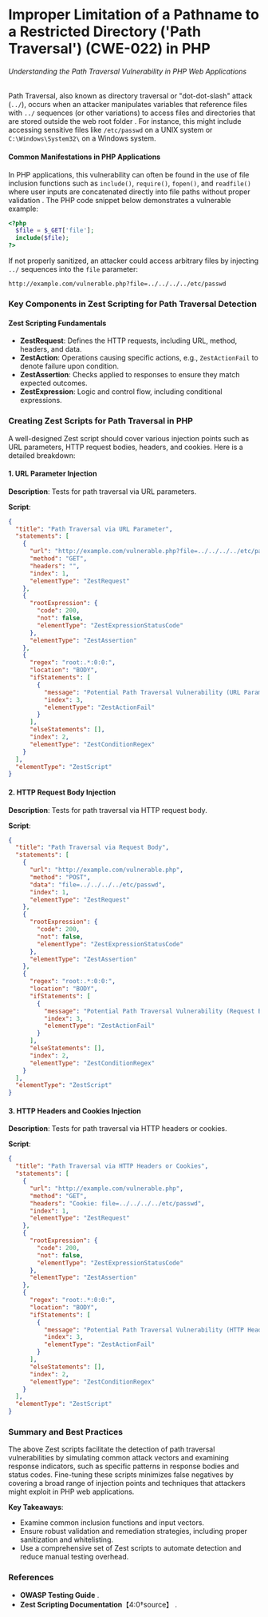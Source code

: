 # Improper Limitation of a Pathname to a Restricted Directory ('Path Traversal') (CWE-022) in PHP

###### Understanding the Path Traversal Vulnerability in PHP Web Applications

Path Traversal, also known as directory traversal or "dot-dot-slash" attack (`../`), occurs when an attacker manipulates variables that reference files with `../` sequences (or other variations) to access files and directories that are stored outside the web root folder  . For instance, this might include accessing sensitive files like `/etc/passwd` on a UNIX system or `C:\Windows\System32\` on a Windows system.

#### Common Manifestations in PHP Applications

In PHP applications, this vulnerability can often be found in the use of file inclusion functions such as `include()`, `require()`, `fopen()`, and `readfile()` where user inputs are concatenated directly into file paths without proper validation   . The PHP code snippet below demonstrates a vulnerable example:

```php
<?php
  $file = $_GET['file'];
  include($file);
?>
```

If not properly sanitized, an attacker could access arbitrary files by injecting `../` sequences into the `file` parameter:

```
http://example.com/vulnerable.php?file=../../../../etc/passwd
```

### Key Components in Zest Scripting for Path Traversal Detection

#### Zest Scripting Fundamentals

- **ZestRequest**: Defines the HTTP requests, including URL, method, headers, and data.
- **ZestAction**: Operations causing specific actions, e.g., `ZestActionFail` to denote failure upon condition.
- **ZestAssertion**: Checks applied to responses to ensure they match expected outcomes.
- **ZestExpression**: Logic and control flow, including conditional expressions.

### Creating Zest Scripts for Path Traversal in PHP

A well-designed Zest script should cover various injection points such as URL parameters, HTTP request bodies, headers, and cookies. Here is a detailed breakdown:

#### 1. URL Parameter Injection

**Description**: Tests for path traversal via URL parameters.

**Script**:
```json
{
  "title": "Path Traversal via URL Parameter",
  "statements": [
    {
      "url": "http://example.com/vulnerable.php?file=../../../../etc/passwd",
      "method": "GET",
      "headers": "",
      "index": 1,
      "elementType": "ZestRequest"
    },
    {
      "rootExpression": {
        "code": 200,
        "not": false,
        "elementType": "ZestExpressionStatusCode"
      },
      "elementType": "ZestAssertion"
    },
    {
      "regex": "root:.*:0:0:",
      "location": "BODY",
      "ifStatements": [
        {
          "message": "Potential Path Traversal Vulnerability (URL Parameter)",
          "index": 3,
          "elementType": "ZestActionFail"
        }
      ],
      "elseStatements": [],
      "index": 2,
      "elementType": "ZestConditionRegex"
    }
  ],
  "elementType": "ZestScript"
}
```

#### 2. HTTP Request Body Injection

**Description**: Tests for path traversal via HTTP request body.

**Script**:
```json
{
  "title": "Path Traversal via Request Body",
  "statements": [
    {
      "url": "http://example.com/vulnerable.php",
      "method": "POST",
      "data": "file=../../../../etc/passwd",
      "index": 1,
      "elementType": "ZestRequest"
    },
    {
      "rootExpression": {
        "code": 200,
        "not": false,
        "elementType": "ZestExpressionStatusCode"
      },
      "elementType": "ZestAssertion"
    },
    {
      "regex": "root:.*:0:0:",
      "location": "BODY",
      "ifStatements": [
        {
          "message": "Potential Path Traversal Vulnerability (Request Body)",
          "index": 3,
          "elementType": "ZestActionFail"
        }
      ],
      "elseStatements": [],
      "index": 2,
      "elementType": "ZestConditionRegex"
    }
  ],
  "elementType": "ZestScript"
}
```

#### 3. HTTP Headers and Cookies Injection

**Description**: Tests for path traversal via HTTP headers or cookies.

**Script**:
```json
{
  "title": "Path Traversal via HTTP Headers or Cookies",
  "statements": [
    {
      "url": "http://example.com/vulnerable.php",
      "method": "GET",
      "headers": "Cookie: file=../../../../etc/passwd",
      "index": 1,
      "elementType": "ZestRequest"
    },
    {
      "rootExpression": {
        "code": 200,
        "not": false,
        "elementType": "ZestExpressionStatusCode"
      },
      "elementType": "ZestAssertion"
    },
    {
      "regex": "root:.*:0:0:",
      "location": "BODY",
      "ifStatements": [
        {
          "message": "Potential Path Traversal Vulnerability (HTTP Header or Cookie)",
          "index": 3,
          "elementType": "ZestActionFail"
        }
      ],
      "elseStatements": [],
      "index": 2,
      "elementType": "ZestConditionRegex"
    }
  ],
  "elementType": "ZestScript"
}
```

### Summary and Best Practices

The above Zest scripts facilitate the detection of path traversal vulnerabilities by simulating common attack vectors and examining response indicators, such as specific patterns in response bodies and status codes. Fine-tuning these scripts minimizes false negatives by covering a broad range of injection points and techniques that attackers might exploit in PHP web applications.

**Key Takeaways**:
- Examine common inclusion functions and input vectors.
- Ensure robust validation and remediation strategies, including proper sanitization and whitelisting.
- Use a comprehensive set of Zest scripts to automate detection and reduce manual testing overhead.

### References
- **OWASP Testing Guide**    .
- **Zest Scripting Documentation**【4:0†source】 .